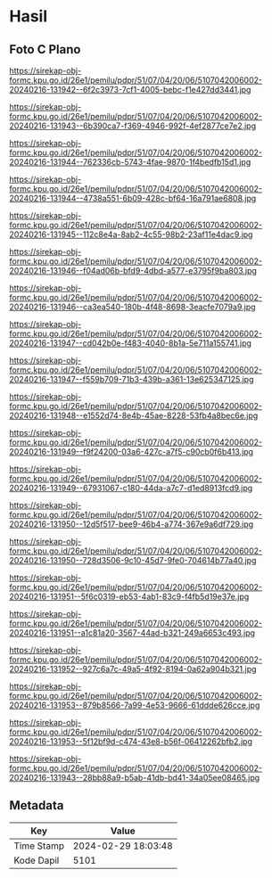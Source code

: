 # Hasil

## Foto C Plano

https://sirekap-obj-formc.kpu.go.id/26e1/pemilu/pdpr/51/07/04/20/06/5107042006002-20240216-131942--6f2c3973-7cf1-4005-bebc-f1e427dd3441.jpg

https://sirekap-obj-formc.kpu.go.id/26e1/pemilu/pdpr/51/07/04/20/06/5107042006002-20240216-131943--6b390ca7-f369-4946-992f-4ef2877ce7e2.jpg

https://sirekap-obj-formc.kpu.go.id/26e1/pemilu/pdpr/51/07/04/20/06/5107042006002-20240216-131944--762336cb-5743-4fae-9870-1f4bedfb15d1.jpg

https://sirekap-obj-formc.kpu.go.id/26e1/pemilu/pdpr/51/07/04/20/06/5107042006002-20240216-131944--4738a551-6b09-428c-bf64-16a791ae6808.jpg

https://sirekap-obj-formc.kpu.go.id/26e1/pemilu/pdpr/51/07/04/20/06/5107042006002-20240216-131945--112c8e4a-8ab2-4c55-98b2-23af11e4dac9.jpg

https://sirekap-obj-formc.kpu.go.id/26e1/pemilu/pdpr/51/07/04/20/06/5107042006002-20240216-131946--f04ad06b-bfd9-4dbd-a577-e3795f9ba803.jpg

https://sirekap-obj-formc.kpu.go.id/26e1/pemilu/pdpr/51/07/04/20/06/5107042006002-20240216-131946--ca3ea540-180b-4f48-8698-3eacfe7079a9.jpg

https://sirekap-obj-formc.kpu.go.id/26e1/pemilu/pdpr/51/07/04/20/06/5107042006002-20240216-131947--cd042b0e-f483-4040-8b1a-5e711a155741.jpg

https://sirekap-obj-formc.kpu.go.id/26e1/pemilu/pdpr/51/07/04/20/06/5107042006002-20240216-131947--f559b709-71b3-439b-a361-13e625347125.jpg

https://sirekap-obj-formc.kpu.go.id/26e1/pemilu/pdpr/51/07/04/20/06/5107042006002-20240216-131948--e1552d74-8e4b-45ae-8228-53fb4a8bec6e.jpg

https://sirekap-obj-formc.kpu.go.id/26e1/pemilu/pdpr/51/07/04/20/06/5107042006002-20240216-131949--f9f24200-03a6-427c-a7f5-c90cb0f6b413.jpg

https://sirekap-obj-formc.kpu.go.id/26e1/pemilu/pdpr/51/07/04/20/06/5107042006002-20240216-131949--67931067-c180-44da-a7c7-d1ed8913fcd9.jpg

https://sirekap-obj-formc.kpu.go.id/26e1/pemilu/pdpr/51/07/04/20/06/5107042006002-20240216-131950--12d5f517-bee9-46b4-a774-367e9a6df729.jpg

https://sirekap-obj-formc.kpu.go.id/26e1/pemilu/pdpr/51/07/04/20/06/5107042006002-20240216-131950--728d3506-9c10-45d7-9fe0-704614b77a40.jpg

https://sirekap-obj-formc.kpu.go.id/26e1/pemilu/pdpr/51/07/04/20/06/5107042006002-20240216-131951--5f6c0319-eb53-4ab1-83c9-f4fb5d19e37e.jpg

https://sirekap-obj-formc.kpu.go.id/26e1/pemilu/pdpr/51/07/04/20/06/5107042006002-20240216-131951--a1c81a20-3567-44ad-b321-249a6653c493.jpg

https://sirekap-obj-formc.kpu.go.id/26e1/pemilu/pdpr/51/07/04/20/06/5107042006002-20240216-131952--927c6a7c-49a5-4f92-8194-0a62a904b321.jpg

https://sirekap-obj-formc.kpu.go.id/26e1/pemilu/pdpr/51/07/04/20/06/5107042006002-20240216-131953--879b8566-7a99-4e53-9666-61ddde626cce.jpg

https://sirekap-obj-formc.kpu.go.id/26e1/pemilu/pdpr/51/07/04/20/06/5107042006002-20240216-131953--5f12bf9d-c474-43e8-b56f-06412262bfb2.jpg

https://sirekap-obj-formc.kpu.go.id/26e1/pemilu/pdpr/51/07/04/20/06/5107042006002-20240216-131943--28bb88a9-b5ab-41db-bd41-34a05ee08465.jpg


## Metadata

| Key        | Value               |
| ---------- | ------------------- |
| Time Stamp | 2024-02-29 18:03:48 |
| Kode Dapil | 5101                |



